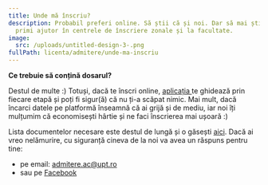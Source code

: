 ```yaml
---
title: Unde mă înscriu?
description: Probabil preferi online. Să știi că și noi. Dar să mai știi că poți
  primi ajutor în centrele de înscriere zonale și la facultate.
image:
  src: /uploads/untitled-design-3-.png
fullPath: licenta/admitere/unde-ma-inscriu
---
```

**Ce trebuie să conțină dosarul?** 

Destul de multe :) Totuși, dacă te înscri online, [aplicația ](https://admitere.upt.ro)te ghidează prin fiecare etapă și poți fi sigur(ă) că nu ți-a scăpat nimic. Mai mult, dacă încarci datele pe platformă înseamnă că ai grijă și de mediu, iar noi îți mulțumim că economisești hârtie și ne faci înscrierea mai ușoară :)

Lista documentelor necesare este destul de lungă și o găsești [aici](/licenta/documente-necesare/). Dacă ai vreo nelămurire, cu siguranță cineva de la noi va avea un răspuns pentru tine:

* pe email: [admitere.ac@upt.ro](admitere.ac@upt.ro)
* sau pe [Facebook](https://www.facebook.com/ac.upt.ro)